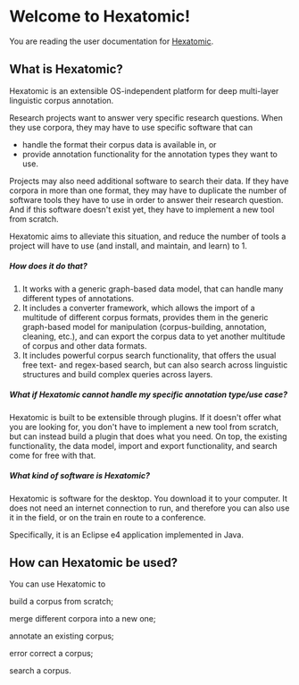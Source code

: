 # Welcome to Hexatomic!

You are reading the user documentation for [Hexatomic](https://corpus-tools.org/hexatomic).

## What is Hexatomic?

Hexatomic is an extensible OS-independent platform for deep multi-layer linguistic corpus annotation.

Research projects want to answer very specific research questions.
When they use corpora, they may have to use specific software that can

- handle the format their corpus data is available in, or
- provide annotation functionality for the annotation types they want to use.

Projects may also need additional software to search their data.
If they have corpora in more than one format, they may have to duplicate the number of software tools they have to use in order to answer their research question. And if this software doesn't exist yet, they have to implement a new tool from scratch.

Hexatomic aims to alleviate this situation, and reduce the number of tools a project will have to use (and install, and maintain, and learn) to 1.

##### How does it do that?

1. It works with a generic graph-based data model, that can handle many different types of annotations.
2. It includes a converter framework, which allows the import of a multitude of different corpus formats, provides them in the generic graph-based model
for manipulation (corpus-building, annotation, cleaning, etc.), and can export the corpus data to yet another multitude of corpus and other data formats.
3. It includes powerful corpus search functionality, that offers the usual free text- and regex-based search, but can also search across linguistic
structures and build complex queries across layers.

##### What if Hexatomic cannot handle my specific annotation type/use case?

Hexatomic is built to be extensible through plugins.
If it doesn't offer what you are looking for, you don't have to implement a new tool from scratch, 
but can instead build a plugin that does what you need.
On top, the existing functionality, the data model, import and export functionality, and search come for free with that.

##### What kind of software is Hexatomic?

Hexatomic is software for the desktop.
You download it to your computer.
It does not need an internet connection to run, and therefore you can also use it in the field, or on the train en route to a conference.

Specifically, it is an Eclipse e4 application implemented in Java.

## How can Hexatomic be used?

You can use Hexatomic to

<i class="fa fa-wrench"></i> build a corpus from scratch;

<i class="fa fa-object-group"></i> merge different corpora into a new one;

<i class="fa fa-pencil"></i> annotate an existing corpus;

<i class="fa fa-bug"></i> error correct a corpus;

<i class="fa fa-search"></i> search a corpus.


